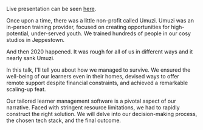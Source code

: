 Live presentation can be seen [here](https://sheenarbw.github.io/pres-pycon-italia-2024-tale-from-trenches/).

Once upon a time, there was a little non-profit called Umuzi. Umuzi was an in-person training provider, focused on creating opportunities for high-potential, under-served youth. We trained hundreds of people in our cosy studios in Jeppestown.

And then 2020 happened. It was rough for all of us in different ways and it nearly sank Umuzi.

In this talk, I'll tell you about how we managed to survive. We ensured the well-being of our learners even in their homes, devised ways to offer remote support despite financial constraints, and achieved a remarkable scaling-up feat.

Our tailored learner management software is a pivotal aspect of our narrative. Faced with stringent resource limitations, we had to rapidly construct the right solution. We will delve into our decision-making process, the chosen tech stack, and the final outcome.